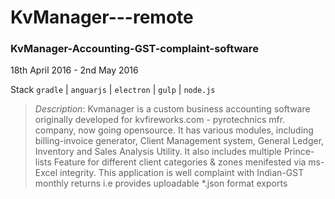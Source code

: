 # KvManager---remote
### KvManager-Accounting-GST-complaint-software	

18th April 2016 - 2nd May 2016


Stack  `gradle` |	`anguarjs`	| `electron` |	 `gulp`	 | `node.js`


> _Description_: Kvmanager is a custom business accounting software originally developed for kvfireworks.com - pyrotechnics mfr. company, now going opensource. It has various  modules, including billing-invoice generator, Client Management system, General Ledger, Inventory and Sales Analysis Utility. It also includes multiple Prince-lists Feature for different client categories & zones menifested via ms-Excel integrity. This application is well complaint with Indian-GST monthly returns i.e provides uploadable *.json format exports
